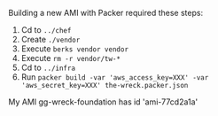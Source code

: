 
Building a new AMI with Packer required these steps:
1. Cd to `../chef`
2. Create `./vendor`
3. Execute `berks vendor vendor`
4. Execute `rm -r vendor/tw-*`
5. Cd to `../infra`
5. Run `packer build -var 'aws_access_key=XXX' -var 'aws_secret_key=XXX' the-wreck.packer.json`

My AMI gg-wreck-foundation has id 'ami-77cd2a1a'
